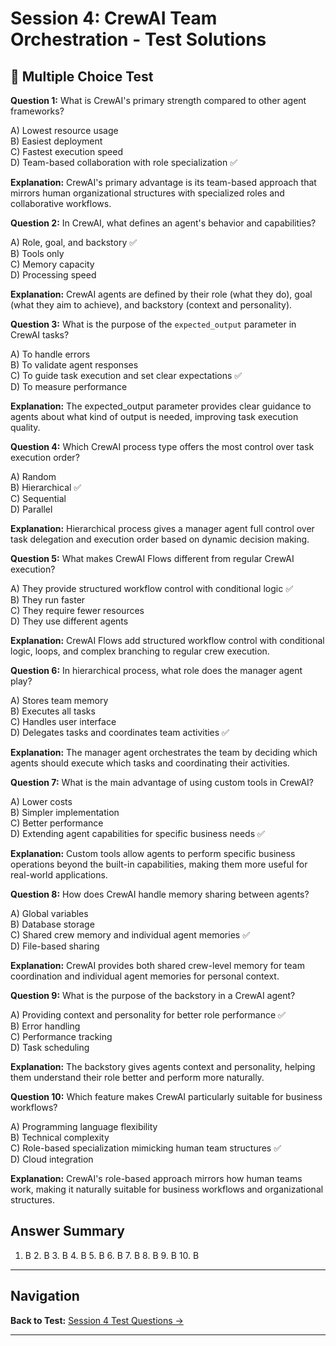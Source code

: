 # Session 4: CrewAI Team Orchestration - Test Solutions

## 📝 Multiple Choice Test

**Question 1:** What is CrewAI's primary strength compared to other agent frameworks?  

A) Lowest resource usage  
B) Easiest deployment  
C) Fastest execution speed  
D) Team-based collaboration with role specialization ✅  

**Explanation:** CrewAI's primary advantage is its team-based approach that mirrors human organizational structures with specialized roles and collaborative workflows.

**Question 2:** In CrewAI, what defines an agent's behavior and capabilities?  

A) Role, goal, and backstory ✅  
B) Tools only  
C) Memory capacity  
D) Processing speed  

**Explanation:** CrewAI agents are defined by their role (what they do), goal (what they aim to achieve), and backstory (context and personality).

**Question 3:** What is the purpose of the `expected_output` parameter in CrewAI tasks?  

A) To handle errors  
B) To validate agent responses  
C) To guide task execution and set clear expectations ✅  
D) To measure performance  

**Explanation:** The expected_output parameter provides clear guidance to agents about what kind of output is needed, improving task execution quality.

**Question 4:** Which CrewAI process type offers the most control over task execution order?  

A) Random  
B) Hierarchical ✅  
C) Sequential  
D) Parallel  

**Explanation:** Hierarchical process gives a manager agent full control over task delegation and execution order based on dynamic decision making.

**Question 5:** What makes CrewAI Flows different from regular CrewAI execution?  

A) They provide structured workflow control with conditional logic ✅  
B) They run faster  
C) They require fewer resources  
D) They use different agents  

**Explanation:** CrewAI Flows add structured workflow control with conditional logic, loops, and complex branching to regular crew execution.

**Question 6:** In hierarchical process, what role does the manager agent play?  

A) Stores team memory  
B) Executes all tasks  
C) Handles user interface  
D) Delegates tasks and coordinates team activities ✅  

**Explanation:** The manager agent orchestrates the team by deciding which agents should execute which tasks and coordinating their activities.

**Question 7:** What is the main advantage of using custom tools in CrewAI?  

A) Lower costs  
B) Simpler implementation  
C) Better performance  
D) Extending agent capabilities for specific business needs ✅  

**Explanation:** Custom tools allow agents to perform specific business operations beyond the built-in capabilities, making them more useful for real-world applications.

**Question 8:** How does CrewAI handle memory sharing between agents?  

A) Global variables  
B) Database storage  
C) Shared crew memory and individual agent memories ✅  
D) File-based sharing  

**Explanation:** CrewAI provides both shared crew-level memory for team coordination and individual agent memories for personal context.

**Question 9:** What is the purpose of the backstory in a CrewAI agent?  

A) Providing context and personality for better role performance ✅  
B) Error handling  
C) Performance tracking  
D) Task scheduling  

**Explanation:** The backstory gives agents context and personality, helping them understand their role better and perform more naturally.

**Question 10:** Which feature makes CrewAI particularly suitable for business workflows?  

A) Programming language flexibility  
B) Technical complexity  
C) Role-based specialization mimicking human team structures ✅  
D) Cloud integration  

**Explanation:** CrewAI's role-based approach mirrors how human teams work, making it naturally suitable for business workflows and organizational structures.

## Answer Summary

1. B  2. B  3. B  4. B  5. B  6. B  7. B  8. B  9. B  10. B
---

## Navigation

**Back to Test:** [Session 4 Test Questions →](Session4_*.md#multiple-choice-test)

---
